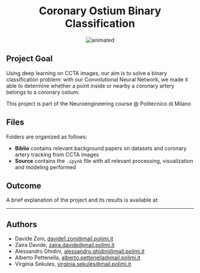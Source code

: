 <h1 align="center"> Coronary Ostium Binary Classification </h1>

<p align="center">
  <img src="https://github.com/scorza9/ostia_classification.git/main/animated_gif.gif" alt="animated" />
</p>

## Project Goal

Using deep learning on CCTA images, our aim is to solve a binary classification problem: with our Convolutional Neural Network, we made it able to determine whether a point inside or nearby a coronary artery belongs to a coronary ostium.

This project is part of the Neuroengineering course @ Politecnico di Milano

## Files

Folders are organized as follows:

- __Biblio__ contains relevant background papers on datasets and coronary artery tracking from CCTA images
- __Source__ contains the `.ipynb` file with all relevant processing, visualization and modeling performed

## Outcome

A brief explanation of the project and its results is available at: 

***

## Authors

- Davide Zoni, davide1.zoni@mail.polimi.it
- Zaira Davide, zaira.davide@mail.polimi.it
- Alessandro Ghidini, alessandro.ghidini@mail.polimi.it
- Alberto Pettenella, alberto.pettenella@mail.polimi.it
- Virginia Sekules, virginia.sekules@mail.polimi.it
